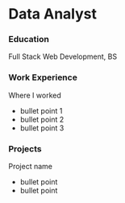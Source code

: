 # Data Analyst

### Education
Full Stack Web Development, BS

### Work Experience
Where I worked
- bullet point 1
- bullet point 2
- bullet point 3

### Projects
Project name
- bullet point
- bullet point
